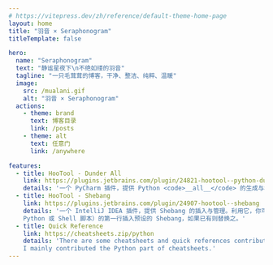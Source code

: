 ```yaml
---
# https://vitepress.dev/zh/reference/default-theme-home-page
layout: home
title: "羽音 × Seraphonogram"
titleTemplate: false

hero:
  name: "Seraphonogram"
  text: "静谧星夜下\n不绝如缕的羽音"
  tagline: "一只毛茸茸的博客，干净、整洁、纯粹、温暖"
  image:
    src: /mualani.gif
    alt: "羽音 × Seraphonogram"
  actions:
    - theme: brand
      text: 博客目录
      link: /posts
    - theme: alt
      text: 任意门
      link: /anywhere

features:
  - title: HooTool - Dunder All
    link: https://plugins.jetbrains.com/plugin/24821-hootool--python-dunder-all
    details: '一个 PyCharm 插件，提供 Python <code>__all__</code> 的生成与格式化，以及为变量/常量、函数、类等符号提供过滤筛选功能。'
  - title: HooTool - Shebang
    link: https://plugins.jetbrains.com/plugin/24907-hootool--shebang
    details: '一个 IntelliJ IDEA 插件，提供 Shebang 的插入与管理。利用它，你可以在特定文件（例如
    Python 或 Shell 脚本）的第一行插入预设的 Shebang，如果已有则替换之。'
  - title: Quick Reference
    link: https://cheatsheets.zip/python
    details: 'There are some cheatsheets and quick references contributed by open source angels on Quick Reference.
    I mainly contributed the Python part of cheatsheets.'
---
```


